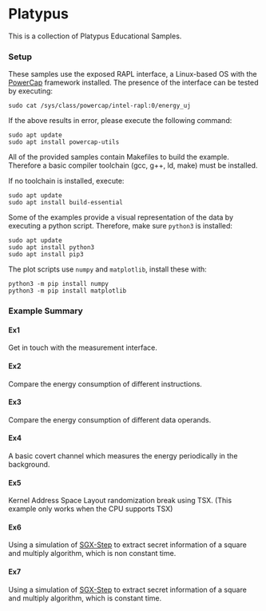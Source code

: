 # Platypus

This is a collection of Platypus Educational Samples.

### Setup
These samples use the exposed RAPL interface, a Linux-based OS with the [PowerCap](https://www.kernel.org/doc/html/latest/power/powercap/powercap.html) framework installed.
The presence of the interface can be tested by executing:

    sudo cat /sys/class/powercap/intel-rapl:0/energy_uj 

If the above results in error, please execute the following command:

    sudo apt update
    sudo apt install powercap-utils 

All of the provided samples contain Makefiles to build the example. Therefore a basic compiler toolchain (gcc, g++, ld, make) must be installed.

If no toolchain is installed, execute:

    sudo apt update
    sudo apt install build-essential

Some of the examples provide a visual representation of the data by executing a python script. Therefore, make sure `python3` is installed:

    sudo apt update
    sudo apt install python3
    sudo apt install pip3

The plot scripts use `numpy` and `matplotlib`, install these with:

    python3 -m pip install numpy
    python3 -m pip install matplotlib
     
### Example Summary

#### Ex1
Get in touch with the measurement interface.

#### Ex2 
Compare the energy consumption of different instructions.

#### Ex3
Compare the energy consumption of different data operands.

#### Ex4
A basic covert channel which measures the energy periodically in the background.

#### Ex5 
Kernel Address Space Layout randomization break using TSX.
(This example only works when the CPU supports TSX)

#### Ex6
Using a simulation of [SGX-Step](https://github.com/jovanbulck/sgx-step) to extract secret information of a square and multiply algorithm, which is non constant time.

#### Ex7
Using a simulation of [SGX-Step](https://github.com/jovanbulck/sgx-step) to extract secret information of a square and multiply algorithm, which is constant time.
